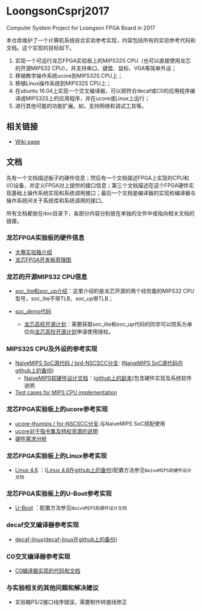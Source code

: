 # LoongsonCsprj2017
Computer System Project for Loongson FPGA Board in 2017

本仓库维护了一个计算机系统综合实验参考实现，内容包括所有的实验参考代码和文档。这个实现的目标如下。

1. 实现一个可运行龙芯FPGA实验板上的MIPS32S CPU（也可以直接使用龙芯的开源MIPS32 CPU），并支持串口、键盘、鼠标、VGA等简单外设；
2. 移植教学操作系统ucore到MIPS32S CPU上；
3. 移植Linux操作系统到MIPS32S CPU上；
3. 在ubuntu 16.04上实现一个交叉编译器，可以把符合decaf或C0的应用程序编译成MIPS32S上的应用程序，并在ucore或Linux上运行；
4. 进行其他可能的功能扩展。如，支持网络和调试工具等。

## 相关链接
 * [Wiki page](http://os.cs.tsinghua.edu.cn/oscourse/project/LoongsonCsprj2017)

## 文档

先有一个文档描述板子的硬件信息；然后有一个文档描述FPGA上实现的CPU和I/O设备，并定义FPGA对上提供的接口信息；第三个文档描述在这个FPGA硬件实现基础上操作系统实现和系统调用接口；最后一个文档是编译器的实现和编译器与操作系统间关于系统库和系统调用的接口。

所有文档都放在doc目录下，各部分内容分别放在单独的文件中或指向相关文档的链接。

### 龙芯FPGA实验板的硬件信息

* [大赛实验箱介绍](/doc/大赛实验箱介绍_v1.00.pdf)
* [龙芯FPGA开发板原理图](http://os.cs.tsinghua.edu.cn/oscourse/project/LoongsonCsprj2017#A20171011-FPGA-A7-PRJ-UDB_V1.1.pdf)

### 龙芯的开源MIPS32 CPU信息

* [soc_lite和soc_up介绍](/doc/soc_lite和soc_up介绍_v0.01.pdf)：这里介绍的是龙芯开源的两个经剪裁的MIPS32 CPU型号，soc_lite不带TLB，soc_up带TLB；
* [soc_demo代码](http://os.cs.tsinghua.edu.cn/oscourse/project/LoongsonCsprj2017?action=AttachFile&do=view&target=soc_demo_v0.02.tar.xz)

  * [龙芯高校开源计划](http://www.loongson.cn/lup/)：需要获取soc_lite和soc_up代码的同学可以院系为单位向[龙芯高校开源计划](http://www.loongson.cn/lup/)申请使用授权。
### MIPS32S CPU及外设的参考实现

* [NaiveMIPS SoC源代码 / brd-NSCSCC分支](https://git.net9.org/zhangyx13/NaiveMIPS-HDL/tree/brd-NSCSCC): ([NaiveMIPS SoC源代码在github上的备份](https://github.com/z4yx/NaiveMIPS-HDL))
  * [NaiveMIPS软硬件设计文档](https://git.net9.org/zhangyx13/NaiveMIPS-HDL/raw/brd-NSCSCC/documentation/2017nscscc.pdf)：([github上的副本](https://github.com/z4yx/NaiveMIPS-HDL/blob/brd-NSCSCC/documentation/2017nscscc.pdf))包含硬件实现及系统软件说明
* [Test cases for MIPS CPU implementation](https://github.com/oscourse-tsinghua/cpu-testcase/blob/master/README.md)
### 龙芯FPGA实验板上的ucore参考实现

* [ucore-thumips / for-NSCSCC分支](https://github.com/z4yx/ucore-thumips/tree/for-NSCSCC):与NaiveMIPS SoC搭配使用
* [ucore对于指令集及特权资源的说明](/doc/ucore_thumips.pdf)
* [硬件需求分析](/doc/ucore_requirements.pdf)

### 龙芯FPGA实验板上的Linux参考实现

* [Linux 4.6](https://git.net9.org/shanker/linux-naivemips) ：([Linux 4.6在github上的备份](https://github.com/z4yx/linux-kernel))配置方法参见`NaiveMIPS软硬件设计文档`
### 龙芯FPGA实验板上的U-Boot参考实现

* [U-Boot](https://github.com/z4yx/u-boot-naivemips) ：配置方法参见`NaiveMIPS软硬件设计文档`

### decaf交叉编译器参考实现

* [decaf-linux](https://git.net9.org/zhangyx13/decaf-linux)([decaf-linux在github上的备份](https://github.com/z4yx/decaf-linux))

### C0交叉编译器参考实现

* [C0编译器实现的代码和文档](http://os.cs.tsinghua.edu.cn/oscourse/csproject2014/group2#A.2BZwB.2ByE7jeAFTymKlVEo-)

### 与实验相关的其他问题和解决建议

* 实验箱PS/2接口线序错误，需要制作转接线修正

